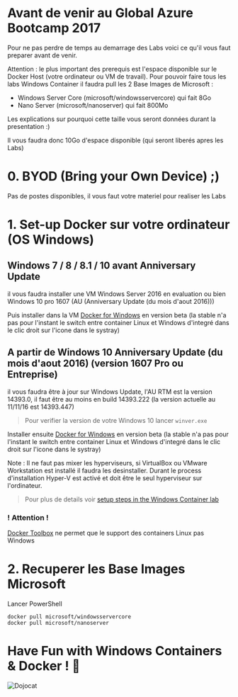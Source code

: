 # Avant de venir au Global Azure Bootcamp 2017

Pour ne pas perdre de temps au demarrage des Labs voici ce qu'il vous faut preparer avant de venir.

Attention : le plus important des prerequis est l'espace disponible sur le Docker Host (votre ordinateur ou VM de travail). Pour pouvoir faire tous les labs Windows Container il faudra pull les 2 Base Images de Microsoft :
* Windows Server Core (microsoft/windowsservercore) qui fait 8Go
* Nano Server (microsoft/nanoserver) qui fait 800Mo

Les explications sur pourquoi cette taille vous seront données durant la presentation :)

Il vous faudra donc 10Go d'espace disponible (qui seront liberés apres les Labs)

# 0. BYOD (Bring your Own Device) ;)

Pas de postes disponibles, il vous faut votre materiel pour realiser les Labs

# 1. Set-up Docker sur votre ordinateur (OS Windows)

## Windows 7 / 8 / 8.1 / 10 **avant** Anniversary Update

il vous faudra installer une VM Windows Server 2016 en evaluation ou bien Windows 10 pro 1607 (AU (Anniversary Update (du mois d'aout 2016)))

Puis installer dans la VM [Docker for Windows](https://docs.docker.com/docker-for-windows/) en version beta (la stable n'a pas pour l'instant le switch entre container Linux et Windows d'integré dans le clic droit sur l'icone dans le systray)

## **A partir de** Windows 10 Anniversary Update (du mois d'aout 2016) (version 1607 Pro ou Entreprise)

il vous faudra être à jour sur Windows Update, l'AU RTM est la version 14393.0, il faut être au moins en build 14393.222 (la version actuelle au 11/11/16 est 14393.447)

> Pour verifier la version de votre Windows 10 lancer `winver.exe`

Installer ensuite [Docker for Windows](https://docs.docker.com/docker-for-windows/) en version beta (la stable n'a pas pour l'instant le switch entre container Linux et Windows d'integré dans le clic droit sur l'icone dans le systray)

Note : Il ne faut pas mixer les hyperviseurs, si VirtualBox ou VMware Workstation est installé il faudra les desinstaller. Durant le process d'installation Hyper-V est activé et doit être le seul hyperviseur sur l'ordinateur.

> Pour plus de details voir [setup steps in the Windows Container lab](https://github.com/docker/labs/blob/master/windows/windows-containers/Setup.md)

### ! Attention !

[Docker Toolbox](https://docker.github.io/toolbox/) ne permet que le support des containers Linux pas Windows

# 2. Recuperer les Base Images Microsoft

Lancer PowerShell

```
docker pull microsoft/windowsservercore
docker pull microsoft/nanoserver
```

# Have Fun with Windows Containers & Docker ! :metal:

![Dojocat](http://octodex.github.com/images/dojocat.jpg)